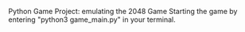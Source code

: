 Python Game Project:
emulating the 2048 Game
Starting the game by entering "python3 game_main.py" in your terminal. 
